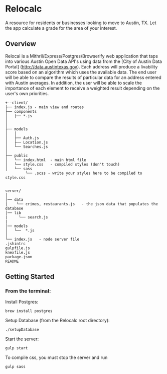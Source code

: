 # Relocalc

A resource for residents or businesses looking to move to Austin, TX. 
Let the app calculate a grade for the area of your interest.

## Overview

Relocal is a Mithril/Express/Postgres/Browserify web application that taps into various Austin Open Data API's using data from the [City of Austin Data Portal] (http://data.austintexas.gov).
Each address will produce a livability score based on an algorithm which uses the available data.
The end user will be able to compare the results of particular data for an address entered with Austin averages.
In addition, the user will be able to scale the importance of each element to receive a weighted result depending on 
the user's own priorities. 

```
+--client/
├── index.js - main view and routes 
├── components
│   ├── *.js       
│   
│
├── models
│   │
│   ├── Auth.js
│   ├── Location.js
│   └── Searches.js
│
├── public
│   └── index.html  - main html file
│   └── style.css   - compiled styles (don't touch)
│   └── sass
         └── .scss - write your styles here to be compiled to style.css

    
server/                         
│                          
│── data
|    └── crimes, restaurants.js   - the json data that populates the database
│── lib
|     └── search.js
|
│── models 
│   └──  *.js
│
└── index.js   - node server file
.jshintrc
gulpfile.js
knexfile.js
package.json
README
```

## Getting Started

### From the terminal:

Install Postgres:

```
brew install postgres
```

Setup Database (from the Relocalc root directory):

```
./setupDatabase
``` 

Start the server: 

```
gulp start
```

To compile css, you must stop the server and run 

```
gulp sass
```
